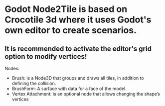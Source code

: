 # Godot Node2Tile is based on Crocotile 3d where it uses Godot's own editor to create scenarios.

## It is recommended to activate the editor's grid option to modify vertices!

Nodes:
- Brush: is a Node3D that groups and draws all tiles, in addition to defining the collision.
- BrushForm: A surface with data for a face of the model.
- Vertex Attachment: is an optional node that allows changing the shape’s vertices
